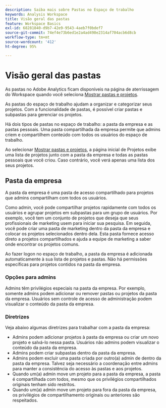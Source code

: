 ```yaml
---
description: Saiba mais sobre Pastas no Espaço de trabalho
keywords: Analysis Workspace
title: Visão geral das pastas
feature: Workspace Basics
exl-id: 68281840-d9b7-42e9-9543-4aeb7f0bdef7
source-git-commit: 74ef4e73b6ed1e2a4ad498e2314af704acb6d8cb
workflow-type: tm+mt
source-wordcount: '412'
ht-degree: 95%

---
```


# Visão geral das pastas

As pastas no Adobe Analytics ficam disponíveis na página de aterrissagem do Workspace quando você seleciona [Mostrar pastas e projetos](../freeform-overview.md#show-selector).

As pastas do espaço de trabalho ajudam a organizar e categorizar seus projetos. Com a funcionalidade de pastas, é possível criar pastas e subpastas para gerenciar os projetos.

Há dois tipos de pastas no espaço de trabalho: a pasta da empresa e as pastas pessoais. Uma pasta compartilhada da empresa permite que admins criem e compartilhem conteúdo com todos os usuários do espaço de trabalho.

Ao selecionar [Mostrar pastas e projetos](../freeform-overview.md#show-selector), a página inicial de Projetos exibe uma lista de projetos junto com a pasta da empresa e todas as pastas pessoais que você criou. Caso contrário, você verá apenas uma lista dos seus projetos.


## Pasta da empresa

A pasta da empresa é uma pasta de acesso compartilhado para projetos que admins compartilham com todos os usuários.

Como admin, você pode compartilhar projetos rapidamente com todos os usuários e agrupar projetos em subpastas para um grupo de usuários. Por exemplo, você tem um conjunto de projetos que deseja que seus profissionais de marketing usem para iniciar sua pesquisa. Em seguida, você pode criar uma pasta de marketing dentro da pasta da empresa e colocar os projetos selecionados dentro dela. Esta pasta fornece acesso direto a projetos compartilhados e ajuda a equipe de marketing a saber onde encontrar os projetos comuns.

Ao fazer logon no espaço de trabalho, a pasta da empresa é adicionada automaticamente à sua lista de projetos e pastas. Não há permissões específicas para projetos contidos na pasta da empresa.

### Opções para admins

Admins têm privilégios especiais na pasta da empresa. Por exemplo, somente admins podem adicionar ou remover pastas ou projetos da pasta da empresa. Usuários sem controle de acesso de administração podem visualizar o conteúdo da pasta da empresa.

<!--
![The Projects page showing the admin options.](/help/analyze/analysis-workspace/build-workspace-project/assets/admin-options.png)

Non-Admins have limited options.

![The Projects page showing the non-admin options for folders.](/help/analyze/analysis-workspace/build-workspace-project/assets/non-admin-folder-options.png)

-->

### Diretrizes

Veja abaixo algumas diretrizes para trabalhar com a pasta da empresa:

- Admins podem adicionar projetos à pasta da empresa ou criar um novo projeto e salvá-lo nessa pasta. Usuários não admins podem visualizar o conteúdo da pasta da empresa.
- Admins podem criar subpastas dentro da pasta da empresa.
- Admins podem excluir uma pasta criada por outro(a) admin de dentro da pasta da empresa. Talvez seja necessário a coordenação entre admins para manter a consistência do acesso às pastas e aos projetos.
- Quando um(a) admin move um projeto para a pasta da empresa, a pasta é compartilhada com todos, mesmo que os privilégios compartilhados originais tenham sido restritos.
- Quando um(a) admin move um projeto para fora da pasta da empresa, os privilégios de compartilhamento originais ou anteriores são respeitados.


<!--
# Folders in Analysis Workspace

Folders in Analytics is a folder management system displayed on the Adobe Analytics landing page and when **Workspace** > **Projects** is selected.

Folders in Workspace helps you organize and categorize your projects for better retrieval and access. In addition, a shared Company folder allows Admins to easily create and share content with all Workspace users. 

When you have a long list of projects, navigating to a specific project has its challenges. With the folders feature, you can create folders and sub-folders to manage your projects, making it easier to find projects when you need them.

There are two types of folders in Workspace: the Company folder and personal folders.

When you log in to Workspace, the Projects home page displays a list of your projects along with the Company folder and any personal folders that you created.

![](/help/analyze/analysis-workspace/build-workspace-project/assets/landing-page2.png)

## About the Company folder {#company-folder}

The Company folder is a shared-access folder for projects that Admins can share with all users.

As an Admin, you can quickly share projects with all users and group projects into subfolders for a user group. For example, if you have a set of projects that you want your marketers to use to start their research, you can create a Marketing folder within the Company folder then place selected projects within the Marketing folder. This quickly provides direct access to shared projects and it makes it easier for the Marketing team to know where to look for common files.

When a user logs in to Workspace, the Company folder is automatically added to their project and folder list. There are no specific permissions for projects contained within the Company folder.


### Admin Options {#admin-options}

Admins have special privileges assigned to the Company folder. For example, only Admins can add or remove folders or projects in the Company folder. Users without Admin-access can view the contents of the Company folder.

![](/help/analyze/analysis-workspace/build-workspace-project/assets/admin-options.png)

Non-Admins have limited options.

![](/help/analyze/analysis-workspace/build-workspace-project/assets/non-admin-folder-options.png){width="45%"}

### Company folder guidelines {#company-folder-guidelines}

-   Admins can add projects to the Company folder or create a new project and save it to the Company folder. Non-Admins can view the contents of the Company folder.

-   Admins can create subfolders within the Company folder.

-   Admins can delete a folder within the Company folder that another admin created. Admins may need to coordinate with other Admins to keep folder and project access consistent.

-   When an Admin moves a project to the Company folder, the project is shared with everyone even if the original shared privileges were restricted.

-   When an Admin moves a project out of the Company folder, the original or previous sharing privileges are respected.


-->
